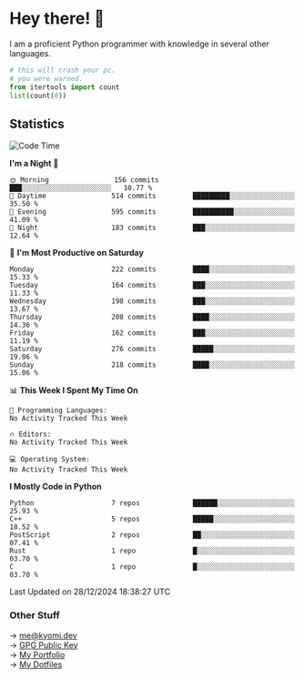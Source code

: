 # Hey there! 👋

I am a proficient Python programmer with knowledge in several other languages.

```py
# this will crash your pc.
# you were warned.
from itertools import count
list(count(0))
```

## Statistics
<!--START_SECTION:waka-->
![Code Time](http://img.shields.io/badge/Code%20Time-1%2C645%20hrs%2011%20mins-blue)

**I'm a Night 🦉** 

```text
🌞 Morning                156 commits         ███░░░░░░░░░░░░░░░░░░░░░░   10.77 % 
🌆 Daytime                514 commits         █████████░░░░░░░░░░░░░░░░   35.50 % 
🌃 Evening                595 commits         ██████████░░░░░░░░░░░░░░░   41.09 % 
🌙 Night                  183 commits         ███░░░░░░░░░░░░░░░░░░░░░░   12.64 % 
```
📅 **I'm Most Productive on Saturday** 

```text
Monday                   222 commits         ████░░░░░░░░░░░░░░░░░░░░░   15.33 % 
Tuesday                  164 commits         ███░░░░░░░░░░░░░░░░░░░░░░   11.33 % 
Wednesday                198 commits         ███░░░░░░░░░░░░░░░░░░░░░░   13.67 % 
Thursday                 208 commits         ████░░░░░░░░░░░░░░░░░░░░░   14.36 % 
Friday                   162 commits         ███░░░░░░░░░░░░░░░░░░░░░░   11.19 % 
Saturday                 276 commits         █████░░░░░░░░░░░░░░░░░░░░   19.06 % 
Sunday                   218 commits         ████░░░░░░░░░░░░░░░░░░░░░   15.06 % 
```


📊 **This Week I Spent My Time On** 

```text
💬 Programming Languages: 
No Activity Tracked This Week

🔥 Editors: 
No Activity Tracked This Week

💻 Operating System: 
No Activity Tracked This Week
```

**I Mostly Code in Python** 

```text
Python                   7 repos             ██████░░░░░░░░░░░░░░░░░░░   25.93 % 
C++                      5 repos             █████░░░░░░░░░░░░░░░░░░░░   18.52 % 
PostScript               2 repos             ██░░░░░░░░░░░░░░░░░░░░░░░   07.41 % 
Rust                     1 repo              █░░░░░░░░░░░░░░░░░░░░░░░░   03.70 % 
C                        1 repo              █░░░░░░░░░░░░░░░░░░░░░░░░   03.70 % 
```




 Last Updated on 28/12/2024 18:38:27 UTC
<!--END_SECTION:waka-->

### Other Stuff

→ [me@kyomi.dev](mailto:me@kyomi.dev)\
→ [GPG Public Key](https://github.com/bitterteriyaki.gpg)\
→ [My Portfolio](https://kyomi.dev)\
→ [My Dotfiles](https://github.com/bitterteriyaki/dotfiles)
